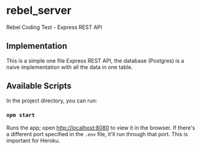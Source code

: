 # rebel_server
Rebel Coding Test - Express REST API

## Implementation

This is a simple one file Express REST API, the database (Postgres) is a naive implementation with all the data in one table.

## Available Scripts

In the project directory, you can run:

### `npm start`

Runs the app; open [http://localhost:8080](http://localhost:8080) to view it in the browser. If there's a different port specified in the `.env` file, it'll run through that port. This is important for Heroku.
